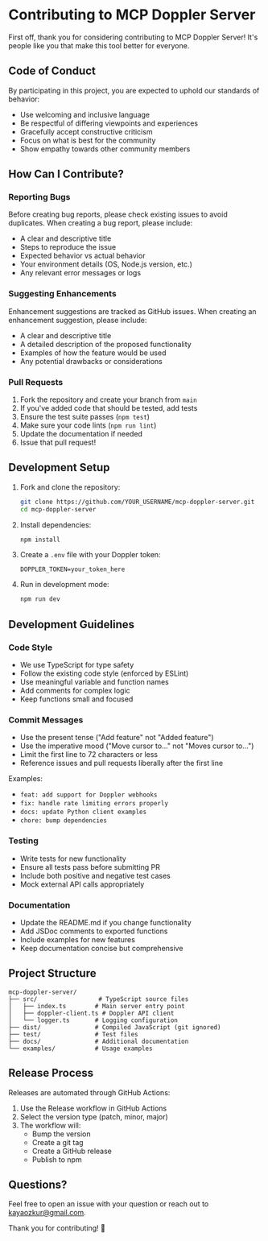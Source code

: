 # Contributing to MCP Doppler Server

First off, thank you for considering contributing to MCP Doppler Server! It's people like you that make this tool better for everyone.

## Code of Conduct

By participating in this project, you are expected to uphold our standards of behavior:
- Use welcoming and inclusive language
- Be respectful of differing viewpoints and experiences
- Gracefully accept constructive criticism
- Focus on what is best for the community
- Show empathy towards other community members

## How Can I Contribute?

### Reporting Bugs

Before creating bug reports, please check existing issues to avoid duplicates. When creating a bug report, please include:

- A clear and descriptive title
- Steps to reproduce the issue
- Expected behavior vs actual behavior
- Your environment details (OS, Node.js version, etc.)
- Any relevant error messages or logs

### Suggesting Enhancements

Enhancement suggestions are tracked as GitHub issues. When creating an enhancement suggestion, please include:

- A clear and descriptive title
- A detailed description of the proposed functionality
- Examples of how the feature would be used
- Any potential drawbacks or considerations

### Pull Requests

1. Fork the repository and create your branch from `main`
2. If you've added code that should be tested, add tests
3. Ensure the test suite passes (`npm test`)
4. Make sure your code lints (`npm run lint`)
5. Update the documentation if needed
6. Issue that pull request!

## Development Setup

1. Fork and clone the repository:
   ```bash
   git clone https://github.com/YOUR_USERNAME/mcp-doppler-server.git
   cd mcp-doppler-server
   ```

2. Install dependencies:
   ```bash
   npm install
   ```

3. Create a `.env` file with your Doppler token:
   ```env
   DOPPLER_TOKEN=your_token_here
   ```

4. Run in development mode:
   ```bash
   npm run dev
   ```

## Development Guidelines

### Code Style

- We use TypeScript for type safety
- Follow the existing code style (enforced by ESLint)
- Use meaningful variable and function names
- Add comments for complex logic
- Keep functions small and focused

### Commit Messages

- Use the present tense ("Add feature" not "Added feature")
- Use the imperative mood ("Move cursor to..." not "Moves cursor to...")
- Limit the first line to 72 characters or less
- Reference issues and pull requests liberally after the first line

Examples:
- `feat: add support for Doppler webhooks`
- `fix: handle rate limiting errors properly`
- `docs: update Python client examples`
- `chore: bump dependencies`

### Testing

- Write tests for new functionality
- Ensure all tests pass before submitting PR
- Include both positive and negative test cases
- Mock external API calls appropriately

### Documentation

- Update the README.md if you change functionality
- Add JSDoc comments to exported functions
- Include examples for new features
- Keep documentation concise but comprehensive

## Project Structure

```
mcp-doppler-server/
├── src/                 # TypeScript source files
│   ├── index.ts        # Main server entry point
│   ├── doppler-client.ts # Doppler API client
│   └── logger.ts       # Logging configuration
├── dist/               # Compiled JavaScript (git ignored)
├── test/               # Test files
├── docs/               # Additional documentation
└── examples/           # Usage examples
```

## Release Process

Releases are automated through GitHub Actions:

1. Use the Release workflow in GitHub Actions
2. Select the version type (patch, minor, major)
3. The workflow will:
   - Bump the version
   - Create a git tag
   - Create a GitHub release
   - Publish to npm

## Questions?

Feel free to open an issue with your question or reach out to kayaozkur@gmail.com.

Thank you for contributing! 🎉